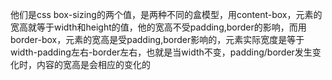 他们是css box-sizing的两个值，是两种不同的盒模型，用content-box，元素的宽高就等于width和height的值，他的宽高不受padding,border的影响，而用border-box，元素的宽高是受padding,border影响的，元素实际宽度是等于width-padding左右-border左右，也就是当width不变，padding/border发生变化时，内容的宽高是会相应的变化的

